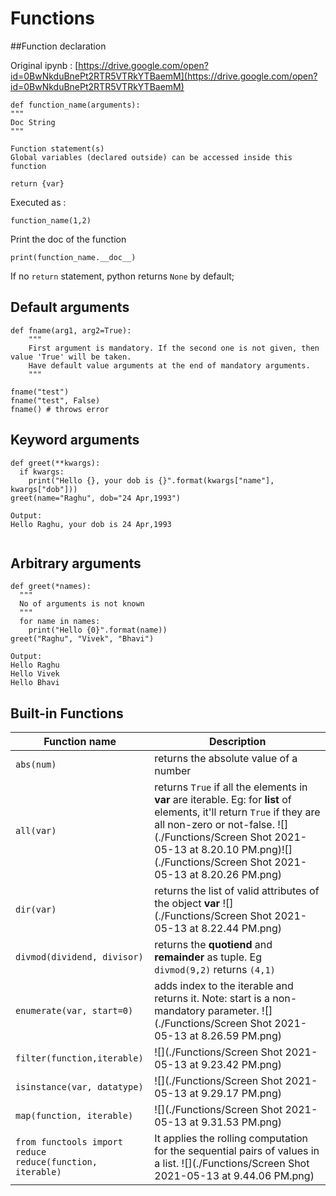 # Functions

##Function declaration

Original ipynb : [https://drive.google.com/open?id=0BwNkduBnePt2RTR5VTRkYTBaemM](https://drive.google.com/open?id=0BwNkduBnePt2RTR5VTRkYTBaemM)

```
def function_name(arguments):
"""
Doc String
"""

Function statement(s)
Global variables (declared outside) can be accessed inside this function

return {var}
```

Executed as :
```
function_name(1,2)
```

Print the doc of the function
```
print(function_name.__doc__)
```

If no `return` statement, python returns `None` by default;

## Default arguments
```
def fname(arg1, arg2=True):
	"""
	First argument is mandatory. If the second one is not given, then value 'True' will be taken. 
	Have default value arguments at the end of mandatory arguments.
	"""
	
fname("test")
fname("test", False)
fname() # throws error
```

## Keyword arguments
```
def greet(**kwargs):
  if kwargs:
    print("Hello {}, your dob is {}".format(kwargs["name"], kwargs["dob"]))
greet(name="Raghu", dob="24 Apr,1993")

Output:
Hello Raghu, your dob is 24 Apr,1993
	
```

## Arbitrary arguments
```
def greet(*names):
  """
  No of arguments is not known
  """
  for name in names:
    print("Hello {0}".format(name))
greet("Raghu", "Vivek", "Bhavi")

Output:
Hello Raghu
Hello Vivek
Hello Bhavi

```

## Built-in Functions

| Function name | Description |
|---------|---------|
| `abs(num)` | returns the absolute value of a number|
|`all(var)`| returns `True` if all the elements in **var** are iterable. Eg: for **list** of elements, it'll return `True` if they are all non-zero or not-false. ![](./Functions/Screen Shot 2021-05-13 at 8.20.10 PM.png)![](./Functions/Screen Shot 2021-05-13 at 8.20.26 PM.png) |
| `dir(var)` | returns the list of valid attributes of the object **var**  ![](./Functions/Screen Shot 2021-05-13 at 8.22.44 PM.png) |
| `divmod(dividend, divisor)` | returns the **quotiend** and **remainder** as tuple. Eg `divmod(9,2)` returns `(4,1)` |
| `enumerate(var, start=0)` | adds index to the iterable and returns it. Note: start is a non-mandatory parameter. ![](./Functions/Screen Shot 2021-05-13 at 8.26.59 PM.png) |
| `filter(function,iterable)` | ![](./Functions/Screen Shot 2021-05-13 at 9.23.42 PM.png) |
| `isinstance(var, datatype)` | ![](./Functions/Screen Shot 2021-05-13 at 9.29.17 PM.png) |
| `map(function, iterable)` | ![](./Functions/Screen Shot 2021-05-13 at 9.31.53 PM.png) |
| <code>from functools import reduce<br>reduce(function, iterable)</code> | It applies the rolling computation for the sequential pairs of values in a list. ![](./Functions/Screen Shot 2021-05-13 at 9.44.06 PM.png) |
